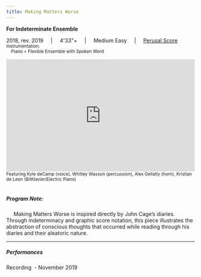 ```yaml
---
title: Making Matters Worse
---
```

**For Indeterminate Ensemble**

2018, rev. 2019     |     4'33"+     |     Medium Easy     |     [Perusal Score](</Making Matters Worse Score Preview.pdf>)<br>
<small>Instrumentation:\
&nbsp; &nbsp; Piano + Flexible Ensemble with Spoken Word</small>

<iframe width="100%" height="300" scrolling="no" frameborder="no" allow="autoplay" src="https://w.soundcloud.com/player/?url=https%3A//api.soundcloud.com/tracks/822799807&color=%2329324c&auto_play=false&hide_related=false&show_comments=true&show_user=true&show_reposts=false&show_teaser=true&visual=true"></iframe>
<sub>Featuring Kyle deCamp (voice), Whitley Wasson (percussion), Alex Gellatly (horn), Kristian de Leon (BitKlavier/Electric Piano)</sub>
<br>
<br>

##### Program Note: 

     Making Matters Worse is inspired directly by John Cage’s diaries. Through indeterminacy and graphic score notation, this piece illustrates the abstraction of conscious thoughts that occurred while reading through his diaries and their aleatoric nature.

---
##### Performances

Recording  - November 2019